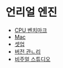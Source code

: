 # 언리얼 엔진

* <a href="./cpu/">CPU 벤치마크</a>
* <a href="./mac/">Mac </a>
* <a href="./setup/">셋업</a>
* <a href="./vcs/">버전 관ㄴ리</a>
* <a href="./visual_studio/">비주얼 스튜디오</a>
 